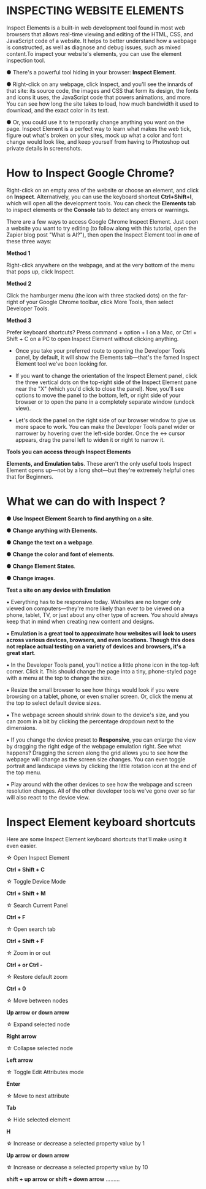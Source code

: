 # INSPECTING WEBSITE ELEMENTS

Inspect Elements is a built-in web development tool found in most web browsers that allows real-time viewing and editing of the HTML, CSS, and JavaScript code of a website. It helps to better understand how a webpage is constructed, as well as diagnose and debug issues, such as mixed content.To inspect your website's elements, you can use the element inspection tool. 

● There's a powerful tool hiding in your browser: **Inspect  Element**.

● Right-click on any webpage, click Inspect, and you'll see the innards of that site: its source code, the images and CSS that form its design, the fonts and icons it uses, the JavaScript code that powers animations, and more. You can see how long the site takes to load, how much bandwidth it used to download, and the exact color in its text.

● Or, you could use it to temporarily change anything you want on the page.
Inspect Element is a perfect way to learn what makes the web tick, figure out what's broken on your sites, mock up what a color and font change would look like, and keep yourself from having to Photoshop out private details in screenshots.


# How to Inspect Google Chrome?

Right-click on an empty area of the website or choose an element, and click on **Inspect**. Alternatively, you can use the keyboard shortcut **Ctrl+Shift+I**, which will open all the development tools. You can check the **Elements** tab to inspect elements or the **Console** tab to detect any errors or warnings.

There are a few ways to access Google Chrome Inspect Element. Just open a website you want to try editing (to follow along with this tutorial, open the Zapier blog post "What is AI?"), then open the Inspect Element tool in one of these three ways:

**Method 1**

Right-click anywhere on the webpage, and at the very bottom of the menu that pops up, click Inspect.

**Method 2**

Click the hamburger menu (the icon with three stacked dots) on the far-right of your Google Chrome toolbar, click More Tools, then select Developer Tools. 

**Method 3**

Prefer keyboard shortcuts? Press command + option + I on a Mac, or Ctrl + Shift + C on a PC to open Inspect Element without clicking anything.

* Once you take your preferred route to opening the Developer Tools panel, by default, it will show the Elements tab—that's the famed Inspect Element tool we've been looking for.

* If you want to change the orientation of the Inspect Element panel, click the three vertical dots on the top-right side of the Inspect Element pane near the "X" (which you'd click to close the panel). Now, you'll see options to move the panel to the bottom, left, or right side of your browser or to open the pane in a completely separate window (undock view).

* Let's dock the panel on the right side of our browser window to give us more space to work. You can make the Developer Tools panel wider or narrower by hovering over the left-side border. Once the ↔ cursor appears, drag the panel left to widen it or right to narrow it.



**Tools you can access through Inspect Elements**

**Elements, and Emulation tabs**. These aren't the only useful tools Inspect Element opens up—not by a long shot—but they're extremely helpful ones that for Beginners. 

# What we can do with Inspect ?

● **Use Inspect Element Search to find anything on a site**.

● **Change anything with Elements**.


● **Change the text on a webpage**.


● **Change the color and font of elements**.


● **Change Element States**.



● **Change images**.



**Test a site on any device with Emulation**

▪ Everything has to be responsive today. Websites are no longer only viewed on computers—they're more likely than ever to be viewed on a phone, tablet, TV, or just about any other type of screen. You should always keep that in mind when creating new content and designs.

▪ **Emulation is a great tool to approximate how websites will look to users across various devices, browsers, and even locations. Though this does not replace actual testing on a variety of devices and browsers, it's a great start**.

▪ In the Developer Tools panel, you'll notice a little phone icon in the top-left corner. Click it. This should change the page into a tiny, phone-styled page with a menu at the top to change the size.

▪ Resize the small browser to see how things would look if you were browsing on a tablet, phone, or even smaller screen. Or, click the menu at the top to select default device sizes.

▪ The webpage screen should shrink down to the device's size, and you can zoom in a bit by clicking the percentage dropdown next to the dimensions.

▪ If you change the device preset to **Responsive**, you can enlarge the view by dragging the right edge of the webpage emulation right. See what happens? Dragging the screen along the grid allows you to see how the webpage will change as the screen size changes. You can even toggle portrait and landscape views by clicking the little rotation icon at the end of the top menu.

▪ Play around with the other devices to see how the webpage and screen resolution changes. All of the other developer tools we've gone over so far will also react to the device view. 


# Inspect Element keyboard shortcuts

Here are some Inspect Element keyboard shortcuts that'll make using it even easier. 


☆ Open Inspect Element

**Ctrl + Shift + C**

☆ Toggle Device Mode

**Ctrl + Shift + M** 

☆ Search Current Panel

**Ctrl + F** 

☆ Open search tab

**Ctrl + Shift + F**

☆ Zoom in or out

**Ctrl + or Ctrl -**

☆ Restore default zoom

**Ctrl + 0**

☆ Move between nodes

**Up arrow or down arrow**

☆ Expand selected node

**Right arrow**

☆ Collapse selected node

**Left arrow**

☆ Toggle Edit Attributes mode

**Enter**

☆ Move to next attribute

**Tab**

☆ Hide selected element

**H**

☆ Increase or decrease a selected property value by 1

**Up arrow or down arrow**

☆  Increase or decrease a selected property value by 10

**shift + up arrow or shift + down arrow**
.........